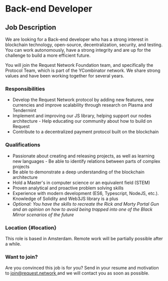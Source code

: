 # Back-end Developer

## Job Description

We are looking for a Back-end developer who has a strong interest in blockchain technology, open-source, decentralization, security, and testing. You can work autonomously, have a strong integrity and are up for the challenge to build a more efficient future.

You will join the Request Network Foundation team, and specifically the Protocol Team, which is part of the YCombinator network. We share strong values and have been working together for several years.

### Responsibilities

* Develop the Request Network protocol by adding new features, new currencies and improve scalability through research on Plasma and Tendermint
* Implement and improving our JS library, helping support our nodes architecture - Help educating our community about how to build on Request
* Contribute to a decentralized payment protocol built on the blockchain

### Qualifications

* Passionate about creating and releasing projects, as well as learning new languages - Be able to identify relations between parts of complex projects
* Be able to demonstrate a deep understanding of the blockchain architecture
* Hold a Master's in computer science or an equivalent field \(STEM\)
* Proven analytical and proactive problem solving skills
* Experience with modern development \(ES6, Typescript, NodeJS, etc.\). Knowledge of Solidity and Web3JS library is a plus
* _Optional: You have the skills to recreate the Rick and Morty Portal Gun and an opinion on how to avoid being trapped into one of the Black Mirror scenarios of the future_

### Location {#location}

This role is based in Amsterdam. Remote work will be partially possible after a while.

### Want to join?

Are you convinced this job is for you? Send in your resume and motivation to [join@request.network ](mailto:join@request.network)and we will contact you as soon as possible.

